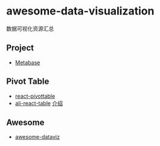 # awesome-data-visualization

数据可视化资源汇总

## Project

- [Metabase](https://www.metabase.com/) 

## Pivot Table

- [react-pivottable](https://github.com/plotly/react-pivottable)
- [ali-react-table](https://github.com/alibaba/ali-react-table) [介绍](https://zhuanlan.zhihu.com/p/130755755)

## Awesome

- [awesome-dataviz](https://github.com/fasouto/awesome-dataviz)

